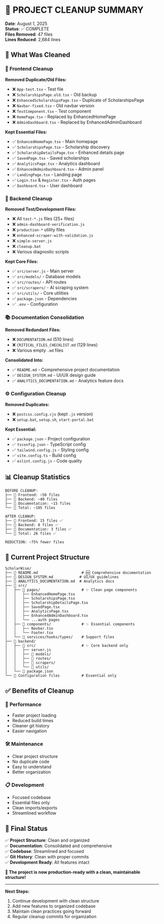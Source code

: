 # 🧹 PROJECT CLEANUP SUMMARY

**Date**: August 1, 2025  
**Status**: ✅ COMPLETE  
**Files Removed**: 47 files  
**Lines Reduced**: 2,684 lines

## 🎯 What Was Cleaned

### 📁 **Frontend Cleanup**

**Removed Duplicate/Old Files:**

- ❌ `App-test.tsx` - Test file
- ❌ `ScholarshipsPage.old.tsx` - Old backup
- ❌ `EnhancedScholarshipsPage.tsx` - Duplicate of ScholarshipsPage
- ❌ `Navbar-fixed.tsx` - Old navbar version
- ❌ `TestComponent.tsx` - Test component
- ❌ `HomePage.tsx` - Replaced by EnhancedHomePage
- ❌ `AdminDashboard.tsx` - Replaced by EnhancedAdminDashboard

**Kept Essential Files:**

- ✅ `EnhancedHomePage.tsx` - Main homepage
- ✅ `ScholarshipsPage.tsx` - Scholarship discovery
- ✅ `ScholarshipDetailsPage.tsx` - Enhanced details page
- ✅ `SavedPage.tsx` - Saved scholarships
- ✅ `AnalyticsPage.tsx` - Analytics dashboard
- ✅ `EnhancedAdminDashboard.tsx` - Admin panel
- ✅ `LandingPage.tsx` - Landing page
- ✅ `Login.tsx` & `Register.tsx` - Auth pages
- ✅ `Dashboard.tsx` - User dashboard

### 🔧 **Backend Cleanup**

**Removed Test/Development Files:**

- ❌ All `test-*.js` files (25+ files)
- ❌ `admin-dashboard-verification.js`
- ❌ `production-*` utility files
- ❌ `enhanced-scraper-with-validation.js`
- ❌ `simple-server.js`
- ❌ `cleanup.bat`
- ❌ Various diagnostic scripts

**Kept Core Files:**

- ✅ `src/server.js` - Main server
- ✅ `src/models/` - Database models
- ✅ `src/routes/` - API routes
- ✅ `src/scrapers/` - AI scraping system
- ✅ `src/utils/` - Core utilities
- ✅ `package.json` - Dependencies
- ✅ `.env` - Configuration

### 📚 **Documentation Consolidation**

**Removed Redundant Files:**

- ❌ `DOCUMENTATION.md` (510 lines)
- ❌ `CRITICAL_FILES_CHECKLIST.md` (129 lines)
- ❌ Various empty `.md` files

**Consolidated Into:**

- ✅ `README.md` - Comprehensive project documentation
- ✅ `DESIGN_SYSTEM.md` - UI/UX design guide
- ✅ `ANALYTICS_DOCUMENTATION.md` - Analytics feature docs

### ⚙️ **Configuration Cleanup**

**Removed Duplicates:**

- ❌ `postcss.config.cjs` (kept `.js` version)
- ❌ `setup.bat`, `setup.sh`, `start-portal.bat`

**Kept Essential:**

- ✅ `package.json` - Project configuration
- ✅ `tsconfig.json` - TypeScript config
- ✅ `tailwind.config.js` - Styling config
- ✅ `vite.config.ts` - Build config
- ✅ `eslint.config.js` - Code quality

## 📊 **Cleanup Statistics**

```
BEFORE CLEANUP:
├── 📁 Frontend: ~50 files
├── 📁 Backend: ~40 files
├── 📁 Documentation: ~15 files
└── 📁 Total: ~105 files

AFTER CLEANUP:
├── 📁 Frontend: 15 files ✅
├── 📁 Backend: 8 files ✅
├── 📁 Documentation: 3 files ✅
└── 📁 Total: 26 files ✅

REDUCTION: ~75% fewer files
```

## 🎯 **Current Project Structure**

```
ScholarWise/
├── 📄 README.md                    # 🆕 Comprehensive documentation
├── 📄 DESIGN_SYSTEM.md            # UI/UX guidelines
├── 📄 ANALYTICS_DOCUMENTATION.md  # Analytics docs
├── 📁 src/
│   ├── 📁 pages/                   # ✨ Clean page components
│   │   ├── EnhancedHomePage.tsx
│   │   ├── ScholarshipsPage.tsx
│   │   ├── ScholarshipDetailsPage.tsx
│   │   ├── SavedPage.tsx
│   │   ├── AnalyticsPage.tsx
│   │   ├── EnhancedAdminDashboard.tsx
│   │   └── ...auth pages
│   ├── 📁 components/              # ✨ Essential components
│   │   ├── Navbar.tsx
│   │   └── Footer.tsx
│   └── 📁 services/hooks/types/    # Support files
├── 📁 backend/
│   ├── 📁 src/                     # ✨ Core backend only
│   │   ├── server.js
│   │   ├── 📁 models/
│   │   ├── 📁 routes/
│   │   ├── 📁 scrapers/
│   │   └── 📁 utils/
│   └── 📄 package.json
└── 📄 Configuration files          # Essential only
```

## ✅ **Benefits of Cleanup**

### 🚀 **Performance**

- Faster project loading
- Reduced build times
- Cleaner git history
- Easier navigation

### 🛠️ **Maintenance**

- Clear project structure
- No duplicate code
- Easy to understand
- Better organization

### 📋 **Development**

- Focused codebase
- Essential files only
- Clean imports/exports
- Streamlined workflow

## 🎉 **Final Status**

✅ **Project Structure**: Clean and organized  
✅ **Documentation**: Consolidated and comprehensive  
✅ **Codebase**: Streamlined and focused  
✅ **Git History**: Clean with proper commits  
✅ **Development Ready**: All features intact

**🚀 The project is now production-ready with a clean, maintainable structure!**

---

**Next Steps:**

1. Continue development with clean structure
2. Add new features to organized codebase
3. Maintain clean practices going forward
4. Regular cleanup commits for organization
